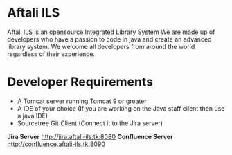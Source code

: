 # Aftali ILS

Aftali ILS is an opensource Integrated Library System
We are made up of developers who have a passion to code in java and create an advanced library system. We welcome all developers from around the world regardless of their experience.

# Developer Requirements

- A Tomcat server running Tomcat 9 or greater
- A IDE of your choice (If you are working on the Java staff client then use a java IDE)
- Sourcetree Git Client (Connect it to the Jira server)

**Jira Server** http://jira.aftali-ils.tk:8080
**Confluence Server** http://confluence.aftali-ils.tk:8090
